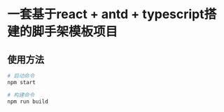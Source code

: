 # 一套基于react + antd + typescript搭建的脚手架模板项目

## 使用方法

```bash
# 启动命令
npm start

# 构建命令
npm run build
```
